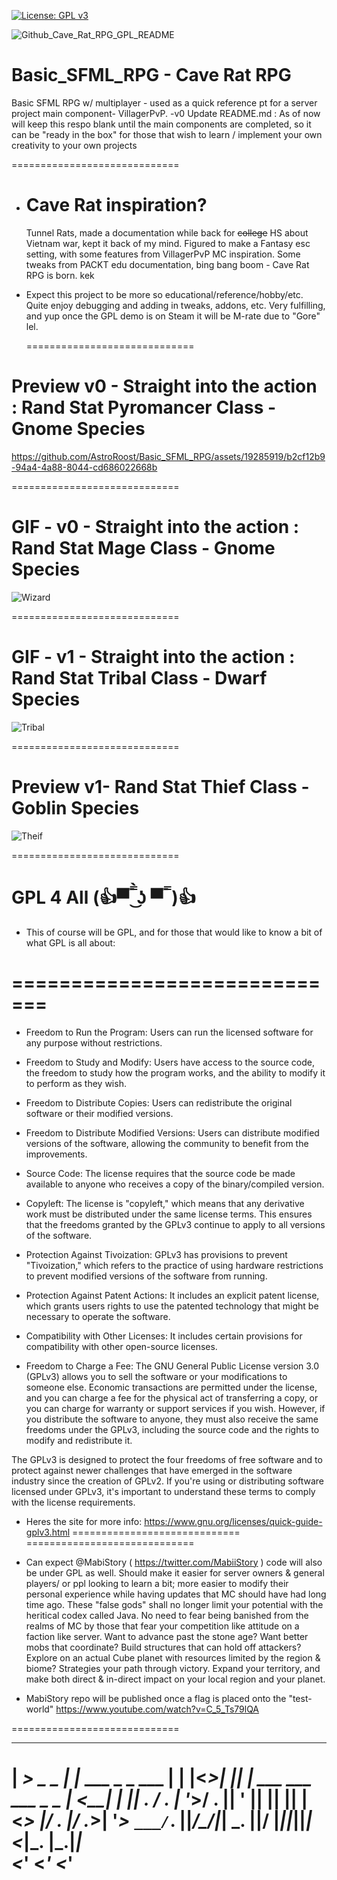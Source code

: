 [![License: GPL v3](https://img.shields.io/badge/License-GPLv3-blue.svg)](https://www.gnu.org/licenses/gpl-3.0)


![Github_Cave_Rat_RPG_GPL_README](https://github.com/AstroRoost/Basic_SFML_RPG/assets/19285919/fee8e052-c736-4037-a6da-7667927cc40e)

# Basic_SFML_RPG - Cave Rat RPG
Basic SFML RPG w/ multiplayer - used as a quick reference pt for a server project main component- VillagerPvP.
-v0 Update README.md : As of now will keep this respo blank until the main components are completed, so it can be "ready in the box" for those that wish to learn / implement your own creativity to your own projects


  ============================= 
- Cave Rat inspiration? 
  ============================= 
     Tunnel Rats, made a documentation while back for ~~college~~ HS about Vietnam war, kept it back of my mind. Figured to make a Fantasy esc setting, with some features from VillagerPvP MC inspiration. Some tweaks from PACKT edu documentation, bing bang boom - Cave Rat RPG is born. kek

- Expect this project to be more so educational/reference/hobby/etc.
Quite enjoy debugging and adding in tweaks, addons, etc. Very fulfilling, and yup once the GPL demo is on Steam it will be M-rate due to "Gore" lel.

  ============================= 

Preview v0 - Straight into the action : Rand Stat Pyromancer Class - Gnome Species
  =============================   
https://github.com/AstroRoost/Basic_SFML_RPG/assets/19285919/b2cf12b9-94a4-4a88-8044-cd686022668b


  =============================   

GIF - v0 - Straight into the action : Rand Stat Mage Class - Gnome Species
  =============================   
![Wizard](https://github.com/AstroRoost/Basic_SFML_RPG/assets/19285919/d5d19cca-fd20-49fc-9726-28eda9f52b08)

  =============================   

GIF - v1 - Straight into the action : Rand Stat Tribal Class - Dwarf Species
  =============================   

![Tribal](https://github.com/AstroRoost/Basic_SFML_RPG/assets/19285919/6338eb9e-200e-4bd5-8dc7-131e939f485d)

  ============================= 

Preview v1- Rand Stat Thief Class - Goblin Species
  =============================   

![Theif](https://github.com/AstroRoost/Basic_SFML_RPG/assets/19285919/1b1aafa6-78e4-403d-ba81-c831f623f206)

  =============================   
  
GPL 4 All (👍▀̿ ̿̀ ͜ʖ ́▀̿ ̿ )👍
  =============================   
 - This of course will be GPL, and for those that would like to know a bit of what GPL is all about:
   
  ============================= 
  =============================    
 - Freedom to Run the Program: Users can run the licensed software for any purpose without restrictions.

 - Freedom to Study and Modify: Users have access to the source code, the freedom to study how the program works, and the ability to modify it to perform as they wish.

 - Freedom to Distribute Copies: Users can redistribute the original software or their modified versions.

- Freedom to Distribute Modified Versions: Users can distribute modified versions of the software, allowing the community to benefit from the improvements.

- Source Code: The license requires that the source code be made available to anyone who receives a copy of the binary/compiled version.

- Copyleft: The license is "copyleft," which means that any derivative work must be distributed under the same license terms. This ensures that the freedoms granted by the GPLv3 continue to apply to all versions of the software.

- Protection Against Tivoization: GPLv3 has provisions to prevent "Tivoization," which refers to the practice of using hardware restrictions to prevent modified versions of the software from running.

- Protection Against Patent Actions: It includes an explicit patent license, which grants users rights to use the patented technology that might be necessary to operate the software.

- Compatibility with Other Licenses: It includes certain provisions for compatibility with other open-source licenses.

- Freedom to Charge a Fee: The GNU General Public License version 3.0 (GPLv3) allows you to sell the software or your modifications to someone else. Economic transactions are permitted under the license, and you can charge a fee for the physical act of transferring a copy, or you can charge for warranty or support services if you wish. However, if you distribute the software to anyone, they must also receive the same freedoms under the GPLv3, including the source code and the rights to modify and redistribute it.  

The GPLv3 is designed to protect the four freedoms of free software and to protect against newer challenges that have emerged in the software industry since the creation of GPLv2. If you're using or distributing software licensed under GPLv3, it's important to understand these terms to comply with the license requirements.

- Heres the site for more info: https://www.gnu.org/licenses/quick-guide-gplv3.html
 ============================= 
 =============================    

- Can expect @MabiStory ( https://twitter.com/MabiiStory ) code will also be under GPL as well. Should make it easier for server owners & general players/ or ppl looking to learn a bit; more easier to modify their personal experience while having updates that MC should have had long time ago. These "false gods" shall no longer limit your potential with the heritical codex called Java. No need to fear being banished from the realms of MC by those that fear your competition like attitude on a faction like server. Want to advance past the stone age? Want better mobs that coordinate? Build structures that can hold off attackers? Explore on an actual Cube planet with resources limited by the region & biome? Strategies your path through victory. Expand your territory, and make both direct & in-direct impact on your local region and your planet.

- MabiStory repo will be published once a flag is placed onto the "test-world"
https://www.youtube.com/watch?v=C_5_Ts79lQA

=============================    
 ___       _                   _ _  _  _  _                     
|  _> _ _ | |_  ___  _ _  ___ | | |<_>| || | ___  ___  ___  _ _ 
| <__| | || . \/ . \| '_>/ . || ' || || || |<_> |/ . |/ ._>| '_>
`___/`_. ||___/\___/|_|  \_. ||__/ |_||_||_|<___|\_. |\___.|_|  
     <___'               <___'                   <___'          
=============================    
